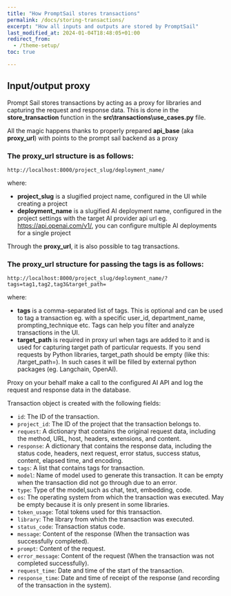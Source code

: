```yaml
---
title: "How PromptSail stores transactions"
permalink: /docs/storing-transactions/
excerpt: "How all inputs and outputs are stored by PromptSail"
last_modified_at: 2024-01-04T18:48:05+01:00
redirect_from:
  - /theme-setup/
toc: true

---
```



## Input/output proxy

Prompt Sail stores transactions by acting as a proxy for libraries and capturing the request and response data. This is done in the **store_transaction** function in the **src\transactions\use_cases.py** file.

All the magic happens thanks to properly prepared **api_base** (aka **proxy_url**) with points to the  prompt sail backend as a proxy

### The **proxy_url** structure is as follows:

```
http://localhost:8000/project_slug/deployment_name/
```

where: 
* **project_slug** is a slugified project name, configured in the UI while creating a project
* **deployment_name** is a slugified AI deployment name, configured in the project settings with the target AI provider api url eg. https://api.openai.com/v1/, you can configure multiple AI deployments for a single project

Through the **proxy_url**, it is also possible to tag transactions. 

### The **proxy_url** structure for passing the tags is as follows:

```
http://localhost:8000/project_slug/deployment_name/?tags=tag1,tag2,tag3&target_path=
```

where:
* **tags** is a comma-separated list of tags. This is optional and can be used to tag a transaction eg. with a specific user_id, 
department_name, prompting_technique etc. Tags can help you filter and analyze transactions in the UI.
* **target_path** is required in proxy url when tags are added to it and is used for capturing target path of particular requests. If you send requests by Python libraries, target_path should be empty (like this: /target_path=). In such cases it will be filled by external python packages (eg. Langchain, OpenAI).  


Proxy on your behalf make a call to the configured AI API and log the request and response data in the database.

Transaction object is created with the following fields:

* `id`: The ID of the transaction.
* `project_id`: The ID of the project that the transaction belongs to.
* `request`: A dictionary that contains the original request data, including the method, URL, host, headers, extensions, and content.
* `response`: A dictionary that contains the response data, including the status code, headers, next request, error status, success status, content, elapsed time, and encoding.
* `tags`: A list that contains tags for transaction.
* `model`: Name of model used to generate this transaction. It can be empty when the transaction did not go through due to an error.
* `type`: Type of the model,such as chat, text, embedding, code.
* `os`: The operating system from which the transaction was executed. May be empty because it is only present in some libraries.
* `token_usage`: Total tokens used for this transaction.
* `library`: The library from which the transaction was executed.
* `status_code`: Transaction status code.
* `message`: Content of the response (When the transaction was successfully completed).
* `prompt`: Content of the request.
* `error_message`: Content of the request (When the transaction was not completed successfully).
* `request_time`: Date and time of the start of the transaction.
* `response_time`: Date and time of receipt of the response (and recording of the transaction in the system).